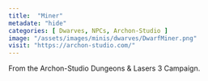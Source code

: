 ```yaml
---
title:  "Miner"
metadate: "hide"
categories: [ Dwarves, NPCs, Archon-Studio ]
image: "/assets/images/minis/dwarves/DwarfMiner.png"
visit: "https://archon-studio.com/"
---
```

From the Archon-Studio Dungeons & Lasers 3 Campaign.